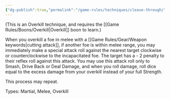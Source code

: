 ```yaml
---
{"dg-publish":true,"permalink":"/game-rules/techniques/cleave-through/","tags":["overkill"]}
---
```


(This is an Overkill technique, and requires the [[Game Rules/Boons/Overkill\|Overkill]] boon to learn.)

When you overkill a foe in melee with a [[Game Rules/Gear/Weapon keywords\|cutting attack]], if another foe is within melee range, you may immediately make a special attack roll against the nearest target clockwise or counterclockwise to the incapacitated foe. The target has a - 2 penalty to their reflex roll against this attack. You may use this attack roll only to Smash, Drive Back or Deal Damage, and when you roll damage, roll dice equal to the excess damage from your overkill instead of your full Strength. 

This process may repeat.

Types: Martial, Melee, Overkill